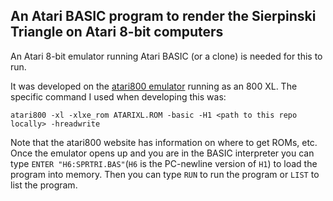 ## An Atari BASIC program to render the Sierpinski Triangle on Atari 8-bit computers

An Atari 8-bit emulator running Atari BASIC (or a clone) is needed for this to run.

It was developed on the [atari800 emulator](https://atari800.github.io/) running as an 800 XL.
The specific command I used when developing this was:

`atari800 -xl -xlxe_rom ATARIXL.ROM -basic -H1 <path to this repo locally> -hreadwrite`

Note that the atari800 website has information on where to get ROMs, etc.
Once the emulator opens up and you are in the BASIC interpreter you can type 
`ENTER "H6:SPRTRI.BAS"`(`H6` is the PC-newline version of `H1`) to load the program into memory.
Then you can type `RUN` to run the program or `LIST` to list the program.
